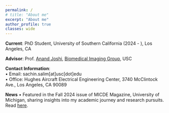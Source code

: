 ```yaml
---
permalink: /
# title: "About me"
excerpt: "About me"
author_profile: true
classes: wide
---
```


<!-- An increasing influx of neural data necessitates the creation of foundational machine learning models capable of interpreting this neural activity. I intend to work on developing deep learning frameworks to model the population dynamics of neural activity across diverse, large-scale neural recordings. Further down my career, I aspire to set up a research lab that addresses the interdisciplinary challenge of developing novel neural decoders that enhance control speed and precision, bolster system reliability, and extend the overall functionality of **Brain Machine Interfaces**. -->

**Current**: PhD Student, University of Southern California (2024 - ), Los Angeles, CA

**Advisor**: Prof. [Anand Joshi](https://viterbi.usc.edu/directory/faculty/Joshi/Anand), [Biomedical Imaging Group](https://neuroimage.usc.edu/neuro/home), USC

**Contact Information**:  
&bull; Email: sachin.salim\[at\]usc\[dot\]edu  
&bull; Office: Hughes Aircraft Electrical Engineering Center, 3740 McClintock Ave., Los Angeles, CA 90089

**News**
&bull; Featured in the Fall 2024 issue of MICDE Magazine, University of Michigan, sharing insights into my academic journey and research pursuits. Read [here](https://online.fliphtml5.com/pkdrz/eedv/#p=35).